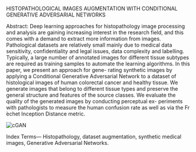 HISTOPATHOLOGICAL IMAGES AUGMENTATION WITH CONDITIONAL GENERATIVE ADVERSARIAL NETWORKS

Abstract:
Deep learning approaches for histopathology image processing and analysis are gaining increasing interest in the research field, and this comes with a demand to extract more
information from images. Pathological datasets are relatively small mainly due to medical data sensitivity, confidentiality and legal issues, data complexity and labelling. Typically, a
large number of annotated images for different tissue subtypes are required as training samples to automate the learning algorithms. In this paper, we present an approach for gene-
rating synthetic images by applying a Conditional Generative Adversarial Network to a dataset of histological images of human colorectal cancer and healthy tissue. We generate images
that belong to different tissue types and preserve the general structure and features of the source classes. We evaluate the quality of the generated images by conducting perceptual ex-
periments with pathologists to measure the human confusion rate as well as via the Fr ́echet Inception Distance metric.

![cGAN](https://user-images.githubusercontent.com/92714719/200405358-39a5e0fd-d14c-465c-bb47-7167b9180167.png)

Index Terms— Histopathology, dataset augmentation, synthetic medical images, Generative Adversarial Networks.
